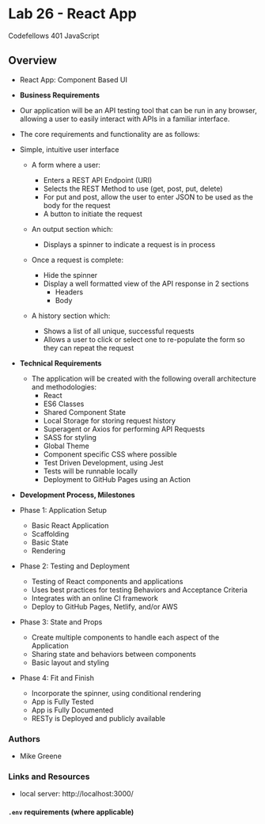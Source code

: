 # Lab 26 - React App

Codefellows 401 JavaScript

## Overview

- React App: Component Based UI

- **Business Requirements**

- Our application will be an API testing tool that can be run in any browser, allowing a user to easily interact with APIs in a familiar interface.

- The core requirements and functionality are as follows:

- Simple, intuitive user interface
  - A form where a user:
    - Enters a REST API Endpoint (URI)
    - Selects the REST Method to use (get, post, put, delete)
    - For put and post, allow the user to enter JSON to be used as the body for the request
    - A button to initiate the request
  
  - An output section which:
    - Displays a spinner to indicate a request is in process

  - Once a request is complete:
    - Hide the spinner
    - Display a well formatted view of the API response in 2 sections
      - Headers
      - Body

  - A history section which:
    - Shows a list of all unique, successful requests
    - Allows a user to click or select one to re-populate the form so they can repeat the request

- **Technical Requirements**
  - The application will be created with the following overall architecture and methodologies:
    - React
    - ES6 Classes
    - Shared Component State
    - Local Storage for storing request history
    - Superagent or Axios for performing API Requests
    - SASS for styling
    - Global Theme
    - Component specific CSS where possible
    - Test Driven Development, using Jest
    - Tests will be runnable locally
    - Deployment to GitHub Pages using an Action

- **Development Process, Milestones**
- Phase 1: Application Setup
  - Basic React Application
  - Scaffolding
  - Basic State
  - Rendering

- Phase 2: Testing and Deployment
  - Testing of React components and applications
  - Uses best practices for testing Behaviors and Acceptance Criteria
  - Integrates with an online CI framework
  - Deploy to GitHub Pages, Netlify, and/or AWS

- Phase 3: State and Props
  - Create multiple components to handle each aspect of the Application
  - Sharing state and behaviors between components
  - Basic layout and styling

- Phase 4: Fit and Finish
  - Incorporate the spinner, using conditional rendering
  - App is Fully Tested
  - App is Fully Documented
  - RESTy is Deployed and publicly available

### Authors

- Mike Greene

### Links and Resources

- local server: http://localhost:3000/

#### `.env` requirements (where applicable)
